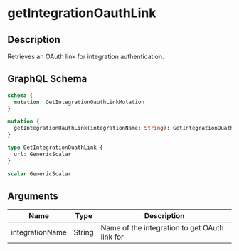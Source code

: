 # getIntegrationOauthLink

## Description
Retrieves an OAuth link for integration authentication.

## GraphQL Schema
```graphql
schema {
  mutation: GetIntegrationOauthLinkMutation
}

mutation {
  getIntegrationOauthLink(integrationName: String): GetIntegrationOuathLink
}

type GetIntegrationOuathLink {
  url: GenericScalar
}

scalar GenericScalar
```

## Arguments
| Name | Type | Description |
|------|------|-------------|
| integrationName | String | Name of the integration to get OAuth link for |